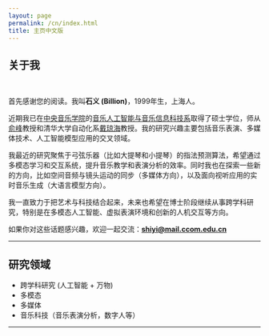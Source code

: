 ```yaml
---
layout: page
permalink: /cn/index.html
title: 主页中文版
---
```


## 关于我

<br>
<img title="" src="https://shiyi099.github.io/homepage/images/Yi Shi.jpg" alt="" class="floatpic">

首先感谢您的阅读。我叫**石义 (Billion)**，1999年生，上海人。<br>

近期我已在[中央音乐学院](https://zh.wikipedia.org/wiki/中央音乐学院)的[音乐人工智能与音乐信息科技系](https://www.ccom.edu.cn/jgk/jxdw/ylrgznyylxxkjx.htm)取得了硕士学位，师从[俞峰](https://baike.baidu.com/item/俞峰/2843997)教授和清华大学自动化系[戴琼海](https://baike.baidu.com/item/戴琼海)教授。我的研究兴趣主要包括音乐表演、多媒体技术、人工智能模型应用的交叉领域。<br>

我最近的研究聚焦于弓弦乐器（比如大提琴和小提琴）的指法预测算法，希望通过多模态学习和交互系统，提升音乐教学和表演分析的效率。同时我也在探索一些新的方向，比如空间音频与镜头运动的同步（多媒体方向），以及面向视听应用的实时音乐生成（大语言模型方向）。<br>

我一直致力于把艺术与科技结合起来，未来也希望在博士阶段继续从事跨学科研究，特别是在多模态人工智能、虚拟表演环境和创新的人机交互等方向。<br>

如果你对这些话题感兴趣，欢迎一起交流：[**shiyi@mail.ccom.edu.cn**](mailto:shiyi@ccom.edu.cn)<br>

---

## 研究领域

- 跨学科研究 (人工智能 + 万物)
- 多模态
- 多媒体
- 音乐科技（音乐表演分析，数字人等）

---

<!--
## News and Updates

- <br>
-->

<!--
<blockquote class="twitter-tweet"><p lang="en" dir="ltr">Thrilled to be an AAAI-UC Scholar at <a href="https://twitter.com/hashtag/AAAI24?src=hash&ref_src=twsrc%5Etfw">#AAAI24</a>, thanks to <a href="https://twitter.com/hashtag/AAAI?src=hash&ref_src=twsrc%5Etfw">#AAAI</a> & <a href="https://twitter.com/hashtag/GoogleExploreCSR?src=hash&ref_src=twsrc%5Etfw">#GoogleExploreCSR</a> for the sponsorship. Grateful for the knowledge gained and new friendships formed.<br><br>Wonderful trip in Vancouver. Looking forward to staying connected with all.<a href="https://twitter.com/hashtag/AAAI24?src=hash&ref_src=twsrc%5Etfw">#AAAI24</a> <a href="https://twitter.com/hashtag/Vancouver?src=hash&ref_src=twsrc%5Etfw">#Vancouver</a> <a href="https://twitter.com/hashtag/GoogleExploreCSR?src=hash&ref_src=twsrc%5Etfw">#GoogleExploreCSR</a> <a href="https://t.co/wUQUp8XlSM">pic.twitter.com/wUQUp8XlSM</a></p>— Hanlin CAI (seeking a PhD position 2025) (@lancecai2002) <a href="https://twitter.com/lancecai2002/status/1762210025173344260?ref_src=twsrc%5Etfw">February 26, 2024</a></blockquote> <script async src="https://platform.twitter.com/widgets.js" charset="utf-8"></script>
-->
